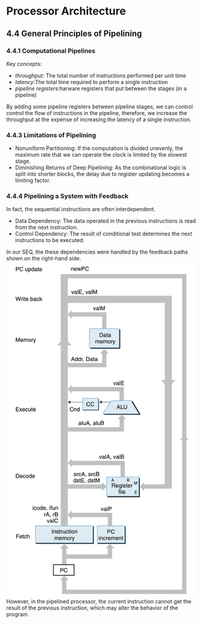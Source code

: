 # Processor Architecture
## 4.4 General Principles of Pipelining
### 4.4.1 Computational Pipelines
Key concepts:
+ *throughput*: The total number of instructions performed per unit time
+ *latency*:The total time required to perform a single instruction
+ *pipeline registers*:harware registers that put between the stages (in a pipeline)

By adding some pipeline registers between pipeline stages, we can control control the flow of instructions in the pipeline, therefore, we increase the throughput at the expense of increasing the latency of a single instruction.

### 4.4.3 Limitations of Pipelining
+ Nonuniform Partitioning: If the computation is divided unevenly, the maximum rate that we can operate the clock is limited by the slowest stage.
+ Diminishing Returns of Deep Pipelining: As the combinational logic is split into shorter blocks, the delay due to register updating becomes a limiting factor.

### 4.4.4 Pipelining a System with Feedback
In fact, the sequential instructions are often interdependent.
+ Data Dependency: The data operated in the previous instructions is read from the next instruction.
+ Control Dependency: The result of conditional test determines the next instructions to be executed.

In our SEQ, the these dependencies were handled by the feedback paths shown on the right-hand side.
![Abstract SEQ](figures/figure4.22_abstract_seq.png)
However, in the pipelined processor, the current instruction cannot get the result of the previous instruction, which may alter the behavior of the program.

